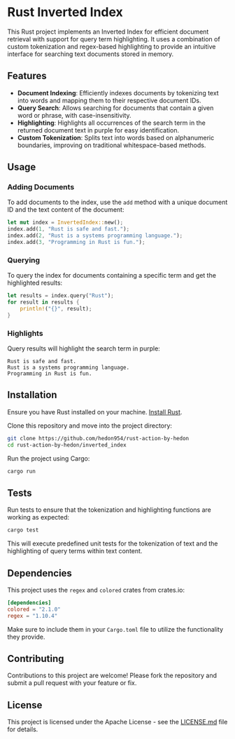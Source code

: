 # Rust Inverted Index

This Rust project implements an Inverted Index for efficient document retrieval with support for query term highlighting. It uses a combination of custom tokenization and regex-based highlighting to provide an intuitive interface for searching text documents stored in memory.

## Features

- **Document Indexing**: Efficiently indexes documents by tokenizing text into words and mapping them to their respective document IDs.
- **Query Search**: Allows searching for documents that contain a given word or phrase, with case-insensitivity.
- **Highlighting**: Highlights all occurrences of the search term in the returned document text in purple for easy identification.
- **Custom Tokenization**: Splits text into words based on alphanumeric boundaries, improving on traditional whitespace-based methods.

## Usage

### Adding Documents

To add documents to the index, use the `add` method with a unique document ID and the text content of the document:

```rust
let mut index = InvertedIndex::new();
index.add(1, "Rust is safe and fast.");
index.add(2, "Rust is a systems programming language.");
index.add(3, "Programming in Rust is fun.");
```

### Querying

To query the index for documents containing a specific term and get the highlighted results:

```rust
let results = index.query("Rust");
for result in results {
    println!("{}", result);
}
```

### Highlights

Query results will highlight the search term in purple:

```plaintext
Rust is safe and fast.
Rust is a systems programming language.
Programming in Rust is fun.
```

## Installation

Ensure you have Rust installed on your machine. [Install Rust](https://www.rust-lang.org/tools/install).

Clone this repository and move into the project directory:

```bash
git clone https://github.com/hedon954/rust-action-by-hedon
cd rust-action-by-hedon/inverted_index
```

Run the project using Cargo:

```bash
cargo run
```

## Tests

Run tests to ensure that the tokenization and highlighting functions are working as expected:

```bash
cargo test
```

This will execute predefined unit tests for the tokenization of text and the highlighting of query terms within text content.

## Dependencies

This project uses the `regex` and `colored` crates from crates.io:

```toml
[dependencies]
colored = "2.1.0"
regex = "1.10.4"
```

Make sure to include them in your `Cargo.toml` file to utilize the functionality they provide.

## Contributing

Contributions to this project are welcome! Please fork the repository and submit a pull request with your feature or fix.

## License

This project is licensed under the Apache License - see the [LICENSE.md](LICENSE) file for details.
